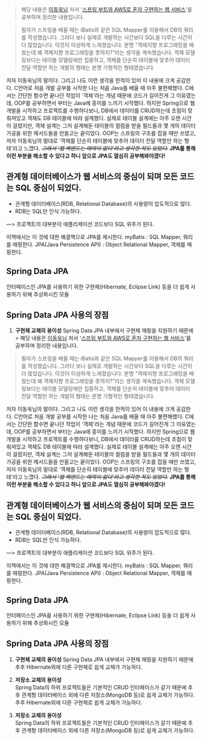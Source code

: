 > 해당 내용은 [이동욱님](https://jojoldu.tistory.com/) 저서 '[스프링 부트와 AWS로 혼자 구현하는 웹 서비스](http://www.kyobobook.co.kr/product/detailViewKor.laf?ejkGb=KOR&mallGb=KOR&barcode=9788965402602)'를 공부하며 정리한 내용입니다.

> 필자가 스프링을 배울 때는 iBatis와 같은 SQL Mapper를 이용해서 DB의 쿼리를 작성했습니다.
그러다 보니 실제로 개발하는 시간보다 SQL을 다루는 시간이 더 많았습니다.
이것이 이상하게 느껴졌습니다.
분명 “객체지향 프로그래밍을 배웠는데 왜 객체지향 프로그래밍을 못하지?”라는 생각을 계속했습니다.
객체 모델링보다는 테이블 모델링에만 집중하고, 객체를 단순히 테이블에 맞추어 데이터 전달 역할만 하는 개발의 형태는 분명 기형적인 형태였습니다.

저자 이동욱님의 말이다. 그리고 나도 이런 생각을 한적이 있어 이 내용에 크게 공감한다.
C언어로 처음 개발 공부를 시작한 나는 처음 Java를 배울 때 아주 불편해했다. C에서는 간단한 함수면 끝나던 작업이 '객체'라는 개념 때문에 코드가 길어진게 그 이유였는데, OOP를 공부하면서 부터는 Java에 흥미를 느끼기 시작했다.
하지만 Spring으로 웹 개발을 시작하고 프로젝트를 수행하다보니, DB에서 데이터를 CRUD하는데 초점이 맞춰져있고 객체도 DB 테이블에 따라 설계했다. 실제로 테이블 설계에는 아주 오랜 시간이 걸렸지만, 객체 설계는 그저 설계해둔 테이블의 컬럼을 받을 필드들과 몇 개의 데이터 가공을 위한 메서드들을 만들고는 끝이었다. OOP는 스프링의 구조를 잡을 때만 쓰였고, 저자 이동욱님의 말대로 ‘객체를 단순히 테이블에 맞추어 데이터 전달 역할만 하는 형태'라고 느꼈다. _~~그래서 ‘웹 백엔드는 매력이 없다'라고 생각한 적도 있었다.~~_
**JPA를 통해 이런 부분을 해소할 수 있다고 하니 앞으로 JPA도 열심히 공부해봐야겠다!**
    

## 관계형 데이터베이스가 웹 서비스의 중심이 되며 모든 코드는 SQL 중심이 되었다.

- 관계형 데이터베이스(RDB, Relational Database)의 사용량이 압도적으로 많다.
- RDB는 SQL만 인식 가능하다.

—> 프로젝트의 대부분이 애플리케이션 코드보다 SQL 위주가 된다.

이책에서는 이 것에 대한 해결책으로 JPA를 제시한다.
myBatis : SQL Mapper, 쿼리를 매핑한다.
JPA(Java Persistence API) : Object Relational Mapper, 객체를 매핑한다.

## Spring Data JPA

인터페이스인 JPA를 사용하기 위한 구현체(Hibernate, Eclipse Link) 등을 더 쉽게 사용하기 위해 추상화시킨 모듈

## Spring Data JPA 사용의 장점

1. **구현체 교체의 용이성**
    Spring Data JPA 내부에서 구현체 매핑을 지원하기 때문에 > 해당 내용은 [이동욱님](https://jojoldu.tistory.com/) 저서 '[스프링 부트와 AWS로 혼자 구현하는 웹 서비스](http://www.kyobobook.co.kr/product/detailViewKor.laf?ejkGb=KOR&mallGb=KOR&barcode=9788965402602)'를 공부하며 정리한 내용입니다.

> 필자가 스프링을 배울 때는 iBatis와 같은 SQL Mapper를 이용해서 DB의 쿼리를 작성했습니다.
그러다 보니 실제로 개발하는 시간보다 SQL을 다루는 시간이 더 많았습니다.
이것이 이상하게 느껴졌습니다.
분명 “객체지향 프로그래밍을 배웠는데 왜 객체지향 프로그래밍을 못하지?”라는 생각을 계속했습니다.
객체 모델링보다는 테이블 모델링에만 집중하고, 객체를 단순히 테이블에 맞추어 데이터 전달 역할만 하는 개발의 형태는 분명 기형적인 형태였습니다.

저자 이동욱님의 말이다. 그리고 나도 이런 생각을 한적이 있어 이 내용에 크게 공감한다.
C언어로 처음 개발 공부를 시작한 나는 처음 Java를 배울 때 아주 불편해했다. C에서는 간단한 함수면 끝나던 작업이 '객체'라는 개념 때문에 코드가 길어진게 그 이유였는데, OOP를 공부하면서 부터는 Java에 흥미를 느끼기 시작했다.
하지만 Spring으로 웹 개발을 시작하고 프로젝트를 수행하다보니, DB에서 데이터를 CRUD하는데 초점이 맞춰져있고 객체도 DB 테이블에 따라 설계했다. 실제로 테이블 설계에는 아주 오랜 시간이 걸렸지만, 객체 설계는 그저 설계해둔 테이블의 컬럼을 받을 필드들과 몇 개의 데이터 가공을 위한 메서드들을 만들고는 끝이었다. OOP는 스프링의 구조를 잡을 때만 쓰였고, 저자 이동욱님의 말대로 ‘객체를 단순히 테이블에 맞추어 데이터 전달 역할만 하는 형태'라고 느꼈다. _~~그래서 ‘웹 백엔드는 매력이 없다'라고 생각한 적도 있었다.~~_
**JPA를 통해 이런 부분을 해소할 수 있다고 하니 앞으로 JPA도 열심히 공부해봐야겠다!**
    

## 관계형 데이터베이스가 웹 서비스의 중심이 되며 모든 코드는 SQL 중심이 되었다.

- 관계형 데이터베이스(RDB, Relational Database)의 사용량이 압도적으로 많다.
- RDB는 SQL만 인식 가능하다.

—> 프로젝트의 대부분이 애플리케이션 코드보다 SQL 위주가 된다.

이책에서는 이 것에 대한 해결책으로 JPA를 제시한다.
myBatis : SQL Mapper, 쿼리를 매핑한다.
JPA(Java Persistence API) : Object Relational Mapper, 객체를 매핑한다.

## Spring Data JPA

인터페이스인 JPA를 사용하기 위한 구현체(Hibernate, Eclipse Link) 등을 더 쉽게 사용하기 위해 추상화시킨 모듈

## Spring Data JPA 사용의 장점

1. **구현체 교체의 용이성**
    Spring Data JPA 내부에서 구현체 매핑을 지원하기 때문에 추후 Hibernate외에 다른 구현체로 쉽게 교체가 가능하다.
    
2. **저장소 교체의 용이성**    
    Spring Data의 하위 프로젝트들은 기본적인 CRUD 인터페이스가 같기 때문에 추후 관계형 데이터베이스 외에 다른 저장소(MongoDB 등)로 쉽게 교체가 가능하다.추후 Hibernate외에 다른 구현체로 쉽게 교체가 가능하다.
    
2. **저장소 교체의 용이성**    
    Spring Data의 하위 프로젝트들은 기본적인 CRUD 인터페이스가 같기 때문에 추후 관계형 데이터베이스 외에 다른 저장소(MongoDB 등)로 쉽게 교체가 가능하다.